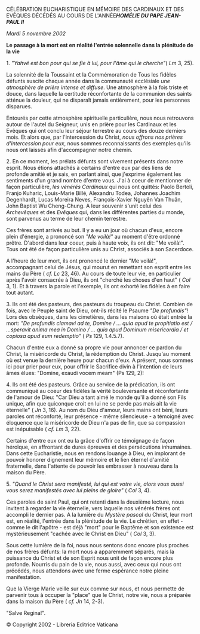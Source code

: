 CÉLÉBRATION EUCHARISTIQUE EN MÉMOIRE DES CARDINAUX ET DES EVÊQUES DÉCÉDÉS AU COURS DE L'ANNÉE***HOMÉLIE DU PAPE JEAN-PAUL II***

*Mardi 5 novembre 2002*

**Le passage à la mort est en réalité l'entrée solennelle dans la plénitude de la vie**

1\. *"Yahvé est bon pour qui se fie à lui, pour l'âme qui le cherche"*( *Lm* 3, 25).

La solennité de la Toussaint et la Commémoration de Tous les fidèles défunts suscite chaque année dans la communauté ecclésiale *une atmosphère de prière intense et diffuse*. Une atmosphère à la fois triste et douce, dans laquelle la certitude réconfortante de la communion des saints atténue la douleur, qui ne disparaît jamais entièrement, pour les personnes disparues.

Entourés par cette atmosphère spirituelle particulière, nous nous retrouvons autour de l'autel du Seigneur, unis en prière pour les Cardinaux et les Evêques qui ont conclu leur séjour terrestre au cours des douze derniers mois. Et alors que, par l'intercession du Christ, *nous offrons nos prières d'intercession pour eux*, nous sommes reconnaissants des exemples qu'ils nous ont laissés afin d'accompagner notre chemin.

2\. En ce moment, les prélats défunts sont vivement présents dans notre esprit. Nous étions attachés à certains d'entre eux par des liens de profonde amitié et je sais, en parlant ainsi, que j'exprime également les sentiments d'un grand nombre d'entre vous. J'ai à coeur de mentionner de façon particulière, *les vénérés Cardinaux* qui nous ont quittés: Paolo Bertoli, Franjo Kuharic, Louis-Marie Billé, Alexandru Todea, Johannes Joachim Degenhardt, Lucas Moreira Neves, François-Xavier Nguyên Van Thuân, John Baptist Wu Cheng-Chung. A leur souvenir s'unit celui des *Archevêques* et des *Evêques* qui, dans les différentes parties du monde, sont parvenus au terme de leur chemin terrestre.

Ces frères sont arrivés au but. Il y a eu un jour où chacun d'eux, encore plein d'énergie, a prononcé son *"Me voilà!"* au moment d'être ordonné prêtre. D'abord dans leur coeur, puis à haute voix, ils ont dit: "Me voilà!". Tous ont été de façon particulière unis au Christ, associés à son Sacerdoce.

A l'heure de leur mort, ils ont prononcé le dernier "Me voilà!", accompagnant celui de Jésus, qui mourut en remettant son esprit entre les mains du Père ( *cf. Lc* 23, 46). Au cours de toute leur vie, en particulier après l'avoir consacrée à Dieu, ils ont "cherché les choses d'en haut" ( *Col* 3, 1). Et à travers la parole et l'exemple, ils ont exhorté les fidèles à en faire tout autant.

3\. Ils ont été des pasteurs, des pasteurs du troupeau du Christ. Combien de fois, avec le Peuple saint de Dieu, ont-ils récité le Psaume *"De profundis"*! Lors des obsèques, dans les cimetières, dans les maisons où était entrée la mort: *"De profundis clamavi ad te, Domine / ... quia apud te propitiatio est / ...speravit anima mea in Domino / ... quia apud Dominum misericordia / et copiosa apud eum redemptio"* ( *Ps* 129, 1.4.5.7).

Chacun d'entre eux a donné sa propre vie pour annoncer ce pardon du Christ, la miséricorde du Christ, la rédemption du Christ. Jusqu'au moment où est venue la dernière heure pour chacun d'eux. A présent, nous sommes ici pour prier pour eux, pour offrir le Sacrifice divin à l'intention de leurs âmes élues: "Domine, exaudi vocem meam" (Ps 129, 2)!

4\. Ils ont été des pasteurs. Grâce au service de la prédication, ils ont communiqué au coeur des fidèles la vérité bouleversante et réconfortante de l'amour de Dieu: "Car Dieu a tant aimé le monde qu'il a donné son Fils unique, afin que quiconque croit en lui ne se perde pas mais ait la vie éternelle" ( *Jn* 3, 16). Au nom du Dieu d'amour, leurs mains ont béni, leurs paroles ont réconforté, leur présence - même silencieuse - a témoigné avec éloquence que la miséricorde de Dieu n'a pas de fin, que sa compassion est inépuisable ( *cf. Lm* 3, 22).

Certains d'entre eux ont eu la grâce d'offrir ce témoignage de façon héroïque, en affrontant de dures épreuves et des persécutions inhumaines. Dans cette Eucharistie, nous en rendons louange à Dieu, en implorant de pouvoir honorer dignement leur mémoire et le lien éternel d'amitié fraternelle, dans l'attente de pouvoir les embrasser à nouveau dans la maison du Père.

5\. *"Quand le Christ sera manifesté, lui qui est votre vie, alors vous aussi vous serez manifestés avec lui pleins de gloire"* ( *Col* 3, 4).

Ces paroles de saint Paul, qui ont retenti dans la deuxième lecture, nous invitent à regarder la vie éternelle, vers laquelle nos vénérés frères ont accompli le dernier pas. A la lumière du *Mystère pascal* du Christ, leur mort est, en réalité, l'entrée dans la plénitude de la vie. Le chrétien, en effet - comme le dit l'apôtre - est déjà "mort" pour le Baptême et son existence est mystérieusement "cachée avec le Christ en Dieu" ( *Col* 3, 3).

Sous cette lumière de la foi, nous nous sentons donc encore plus proches de nos frères défunts: la mort nous a apparemment séparés, mais la puissance du Christ et de son Esprit nous unit de façon encore plus profonde. Nourris du pain de la vie, nous aussi, avec ceux qui nous ont précédés, nous attendons avec une ferme espérance notre pleine manifestation.

Que la Vierge Marie veille sur eux comme sur nous, et nous permette de parvenir tous à occuper la "place" que le Christ, notre vie, nous a préparée dans la maison du Père ( *cf. Jn* 14, 2-3).

"Salve Regina!".

© Copyright 2002 - Libreria Editrice Vaticana